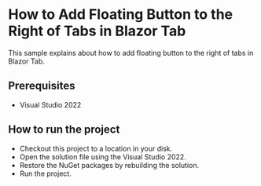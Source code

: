 # How to Add Floating Button to the Right of Tabs in Blazor Tab

This sample explains about how to add floating button to the right of tabs in Blazor Tab.

## Prerequisites

* Visual Studio 2022

## How to run the project

* Checkout this project to a location in your disk.
* Open the solution file using the Visual Studio 2022.
* Restore the NuGet packages by rebuilding the solution.
* Run the project.